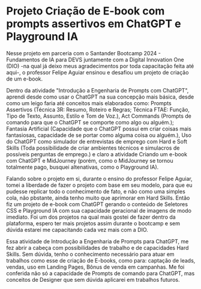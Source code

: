# Projeto Criação de E-book com prompts assertivos em ChatGPT e Playground IA

Nesse projeto em parceria com o Santander Bootcamp 2024 - Fundamentos de IA para DEVS juntamente com a Digital Innovation One (DIO) -na qual já deixo meus agradecimentos por toda capacitação feita até aqui-, o professor Felipe Aguiar ensinou e desafiou um projeto de criação de um e-book.

Dentro da atividade "Introdução a Engenharia de Prompts com ChatGPT", aprendi desde como usar o ChatGPT na sua concepção mais básica, desde como um leigo faria até conceitos mais elaborados como: Prompts Assertivos (Técnica 3R: Resumo, Roteiro e Regras; Técnica FTAE: Função, Tipo de Texto, Assunto, Estilo e Tom de Voz.), Act Commands (Prompts de comando para que o ChatGPT se comporte como algo ou alguém.); Fantasia Artificial (Capacidade que o ChatGPT possui em criar coisas mais fantasiosas, capacidade de se portar como alguma coisa ou alguém.), Uso do ChatGPT como simulador de entrevistas de emprego com Hard e Soft Skills (Toda possibilidade de criar ambientes técnicos e simulacros de possíveis perguntas de emprego.) e claro a atividade Criando um e-book com ChatGPT e MidJourney (porém, como o MidJourney se tornou totalmente pago, busquei altenativas, como o Playground IA).

Falando sobre o projeto em si, durante o ensino do professor Felipe Aguiar, tomei a liberdade de fazer o projeto com base em seu modelo, para que eu pudesse replicar todo o conhecimento de fato, e não como uma simples cola, não pbstante, ainda tenho muito que aprimorar em Hard Skills. Então fiz um projeto de e-book com ChatGPT gerando o conteúdo de Seletores CSS e Playground IA com sua capacidade geracional de imagens de modo imediato. Foi um dos projetos na qual mais gostei de fazer dentro da plataforma, espero ter mais projetos assim durante o bootcamp e sem dúvida estarei me capacitando cada vez mais com a DIO.

Essa atividade de Introdução a Engenharia de Prompts para ChatGPT, me fez abrir a cabeça com possibilidades de trabalho e de capacidades Hard Skills. Sem dúvida, tenho o conhecimento necessário para atuar em trabalhos como esse de criação de E-books, como para: captação de leads, vendas, uso em Landing Pages, Bônus de venda em campanhas. Me foi conferida não só a capacidade de Prompts de comando para ChatGPT, mas conceitos de Designer que sem dúvida aplicarei em trabalhos futuros.